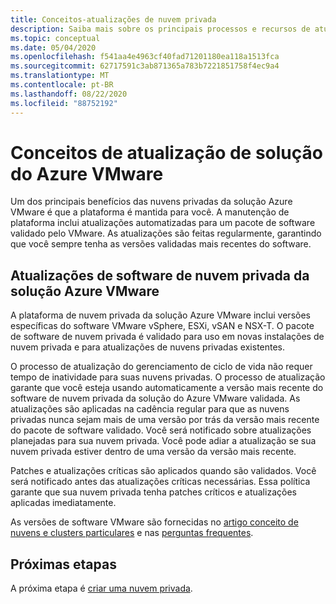 ```yaml
---
title: Conceitos-atualizações de nuvem privada
description: Saiba mais sobre os principais processos e recursos de atualização na solução VMware do Azure
ms.topic: conceptual
ms.date: 05/04/2020
ms.openlocfilehash: f541aa4e4963cf40fad71201180ea118a1513fca
ms.sourcegitcommit: 62717591c3ab871365a783b7221851758f4ec9a4
ms.translationtype: MT
ms.contentlocale: pt-BR
ms.lasthandoff: 08/22/2020
ms.locfileid: "88752192"
---
```

# <a name="azure-vmware-solution-upgrade-concepts"></a>Conceitos de atualização de solução do Azure VMware

Um dos principais benefícios das nuvens privadas da solução Azure VMware é que a plataforma é mantida para você. A manutenção de plataforma inclui atualizações automatizadas para um pacote de software validado pelo VMware. As atualizações são feitas regularmente, garantindo que você sempre tenha as versões validadas mais recentes do software.

## <a name="azure-vmware-solution-private-cloud-software-upgrades"></a>Atualizações de software de nuvem privada da solução Azure VMware

A plataforma de nuvem privada da solução Azure VMware inclui versões específicas do software VMware vSphere, ESXi, vSAN e NSX-T. O pacote de software de nuvem privada é validado para uso em novas instalações de nuvem privada e para atualizações de nuvens privadas existentes.

O processo de atualização do gerenciamento de ciclo de vida não requer tempo de inatividade para suas nuvens privadas. O processo de atualização garante que você esteja usando automaticamente a versão mais recente do software de nuvem privada da solução do Azure VMware validada. As atualizações são aplicadas na cadência regular para que as nuvens privadas nunca sejam mais de uma versão por trás da versão mais recente do pacote de software validado. Você será notificado sobre atualizações planejadas para sua nuvem privada. Você pode adiar a atualização se sua nuvem privada estiver dentro de uma versão da versão mais recente.

Patches e atualizações críticas são aplicados quando são validados. Você será notificado antes das atualizações críticas necessárias. Essa política garante que sua nuvem privada tenha patches críticos e atualizações aplicadas imediatamente.

As versões de software VMware são fornecidas no [artigo conceito de nuvens e clusters particulares](concepts-private-clouds-clusters.md) e nas [perguntas frequentes](faq.md).

## <a name="next-steps"></a>Próximas etapas

A próxima etapa é [criar uma nuvem privada](tutorial-create-private-cloud.md).

<!-- LINKS - external -->

<!-- LINKS - internal -->
